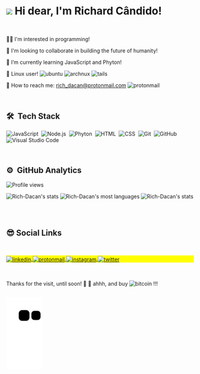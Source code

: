  <h1 align="left"><img src="https://raw.githubusercontent.com/kaueMarques/kaueMarques/master/hi.gif" width="30px">   Hi dear, I'm Richard Cândido! </h1>
  <br>
 
 👨‍💻 I'm interested in programming!
 
 🚀 I'm looking to collaborate in building the future of humanity! 
 
 🌱 I’m currently learning JavaScript and Phyton! 
 
 🐧 Linux user!   <img src="https://img.shields.io/badge/Ubuntu-E95420?style=flat&logo=ubuntu&logoColor=white" alt="ubuntu"/>
                  <img src="https://img.shields.io/badge/Arch_Linux-1793D1?style=flat&logo=arch-linux&logoColor=white" alt="archnux"/>
                  <img src="https://img.shields.io/badge/Tails%20-56347C?&style=flat&logo=tails&logoColor=white" alt="tails"/>
                  
 
 📧 How to reach me: rich_dacan@protonmail.com <img src="https://img.shields.io/badge/ProtonMail-8B89CC?style=flat&logo=protonmail&logoColor=white" alt="protonmail"/>
 
 
 <br>
 
 ## 🛠 &nbsp;Tech Stack
 
![JavaScript](https://img.shields.io/badge/JavaScript-100000?style=float&logo=javascript&logoColor=F7DF1E)&nbsp;
![Node.js](https://img.shields.io/badge/-Node.js-43853D?style=flat&logo=node.js&logoColor=white)&nbsp;
![Phyton](https://img.shields.io/badge/Python-3776AB?style=flat&logo=python&logoColor=white)&nbsp;
![HTML](https://img.shields.io/badge/-HTML-E34F26?style=flat&logo=HTML5&logoColor=white)&nbsp;
![CSS](https://img.shields.io/badge/-CSS-1572B6?style=flat&logo=CSS3&logoColor=white)&nbsp;
![Git](https://img.shields.io/badge/-Git-E34F26?style=flat&logo=git&logoColor=black)&nbsp;
![GitHub](https://img.shields.io/badge/-GitHub-100000?style=flat&logo=github&logoColor=white)&nbsp;
![Visual Studio Code](https://img.shields.io/badge/-Visual%20Studio%20Code-1572B6?style=flat&logo=visual-studio-code&logoColor=white)&nbsp;

<br>


## ⚙️ &nbsp;GitHub Analytics

<p align="left"> <img src="https://komarev.com/ghpvc/?username=Rich-Dacan&color=yellow" alt="Profile views" /> </p>
<p align="left">
<img margin-top="auto" height="170em"  src="https://github-readme-stats.vercel.app/api?username=Rich-Dacan&show_icons=true&theme=vision-friendly-dark" alt="Rich-Dacan's stats"/>
 
<!--<img height="170em"  src="https://github-readme-stats.vercel.app/api?username=Rich-Dacan&show_icons=true&theme=dracula" alt="Rich-Dacan's stats"/>-->
 
<img margin-top="auto" width="520em" height="170em"  src="https://github-readme-stats.vercel.app/api/top-langs/?username=Rich-Dacan&layout=compact&theme=vision-friendly-dark" alt="Rich-Dacan's most languages"/>
 
<img margin-top="auto" height="170em"  src="https://github-readme-stats.vercel.app/api/top-langs/?username=Rich-Dacan&theme=vision-friendly-dark" alt="Rich-Dacan's stats"/>
</p>

<br><br>


## 😎   Social Links
 <br>

<p align="left" style="background:yellow">
 
<a href="https://linkedin.com/in/richard-cândido-a0b397112" target="_blank">
  <img align="center" src="https://img.shields.io/badge/Richard Cândido-0077B5?style=flat&logo=linkedin&logoColor=white" alt="linkedin"/>
</a>
 
 <a href="rich_dacan@protonmail.com" target="_blank">
  <img align="center" src="https://img.shields.io/badge/ProtonMail-8B89CC?style=flat&logo=protonmail&logoColor=white" alt="protonmail"/>
</a>
 
 
<a href="https://instagram.com/rich_dacan" target="_blank"  rel="external" >
 <img align="center" src="https://img.shields.io/badge/-Rich_Dacan-E4405F?style=flat&logo=instagram&logoColor=white" alt="instagram"/>
</a>
 
<a href="https://twitter.com/Richacan_" target="_blank"  rel="external" >
  <img align="center" src="https://img.shields.io/badge/-Rich_Dacan-1DA1F2?style=flat&logo=twitter&logoColor=white"  alt="twitter"/>  
</a>


 <br><br>
  Thanks for the visit, until soon! 👊 🤘      ahhh, and buy <img text-align="center" src="https://img.shields.io/badge/Bitcoin-100000?style=flat&logo=bitcoin&logoColor=white" alt="bitcoin"/> !!!
 
 ##
 
  ![Snake animation](https://github.com/Rich-Dacan/Rich-Dacan/blob/output/github-contribution-grid-snake.svg)
 
 
 
 
 
 
 
 


 



<!---
Rich-Dacan/Rich-Dacan is a ✨ special ✨ repository because its `README.md` (this file) appears on your GitHub profile.
You can click the Preview link to take a look at your changes.
--->
